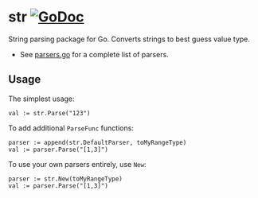 # str [![GoDoc](https://godoc.org/github.com/matryer/str?status.svg)](https://godoc.org/github.com/matryer/str)
String parsing package for Go. Converts strings to best guess value type.

  * See [parsers.go](https://github.com/matryer/str/blob/master/parsers/parsers.go) for a complete list of parsers.

## Usage

The simplest usage:

```
val := str.Parse("123")
```

To add additional `ParseFunc` functions:

```
parser := append(str.DefaultParser, toMyRangeType)
val := parser.Parse("[1,3]")
```

To use your own parsers entirely, use `New`:

```
parser := str.New(toMyRangeType)
val := parser.Parse("[1,3]")
```
